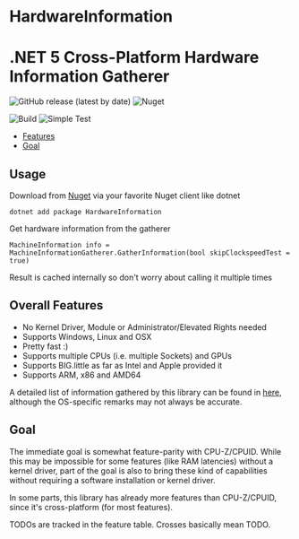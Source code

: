 # HardwareInformation

.NET 5 Cross-Platform Hardware Information Gatherer
================

![GitHub release (latest by date)](https://img.shields.io/github/v/release/L3tum/HardwareInformation?style=flat-square)
![Nuget](https://img.shields.io/nuget/v/HardwareInformation?style=flat-square)

![Build](https://github.com/L3tum/HardwareInformation/workflows/.NET%20Core%20CI/badge.svg?style=flat-square)
![Simple Test](https://github.com/L3tum/HardwareInformation/workflows/.NET%20Core%20Simple%20Test/badge.svg?style=flat-square)

- [Features](#overall-features)
- [Goal](#goal)

## Usage

Download from [Nuget](https://www.nuget.org/packages/HardwareInformation/) via your favorite Nuget client like dotnet

`dotnet add package HardwareInformation`

Get hardware information from the gatherer

`MachineInformation info = MachineInformationGatherer.GatherInformation(bool skipClockspeedTest = true)`

Result is cached internally so don't worry about calling it multiple times

## Overall Features

- No Kernel Driver, Module or Administrator/Elevated Rights needed
- Supports Windows, Linux and OSX
- Pretty fast :)
- Supports multiple CPUs (i.e. multiple Sockets) and GPUs
- Supports BIG.little as far as Intel and Apple provided it
- Supports ARM, x86 and AMD64

A detailed list of information gathered by this library can be found in [here](./docs/SupportedInformation.md), although the OS-specific remarks may not always be accurate.

## Goal

The immediate goal is somewhat feature-parity with CPU-Z/CPUID. While this may be impossible for some features (like RAM
latencies) without a kernel driver, part of the goal is also to bring these kind of capabilities without requiring a
software installation or kernel driver.

In some parts, this library has already more features than CPU-Z/CPUID, since it's cross-platform (for most features).

TODOs are tracked in the feature table. Crosses basically mean TODO.

